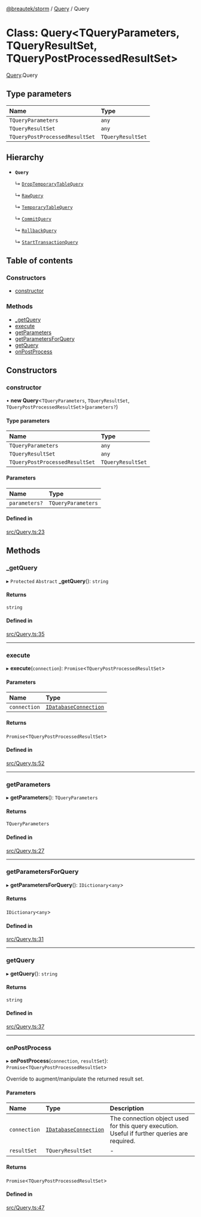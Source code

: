 [@breautek/storm](../README.md) / [Query](../modules/Query.md) / Query

# Class: Query<TQueryParameters, TQueryResultSet, TQueryPostProcessedResultSet\>

[Query](../modules/Query.md).Query

## Type parameters

| Name | Type |
| :------ | :------ |
| `TQueryParameters` | `any` |
| `TQueryResultSet` | `any` |
| `TQueryPostProcessedResultSet` | `TQueryResultSet` |

## Hierarchy

- **`Query`**

  ↳ [`DropTemporaryTableQuery`](DropTemporaryTableQuery.DropTemporaryTableQuery-1.md)

  ↳ [`RawQuery`](RawQuery.RawQuery-1.md)

  ↳ [`TemporaryTableQuery`](TemporaryTableQuery.TemporaryTableQuery-1.md)

  ↳ [`CommitQuery`](private_CommitQuery.CommitQuery.md)

  ↳ [`RollbackQuery`](private_RollbackQuery.RollbackQuery.md)

  ↳ [`StartTransactionQuery`](private_StartTransactionQuery.StartTransactionQuery.md)

## Table of contents

### Constructors

- [constructor](Query.Query-1.md#constructor)

### Methods

- [\_getQuery](Query.Query-1.md#_getquery)
- [execute](Query.Query-1.md#execute)
- [getParameters](Query.Query-1.md#getparameters)
- [getParametersForQuery](Query.Query-1.md#getparametersforquery)
- [getQuery](Query.Query-1.md#getquery)
- [onPostProcess](Query.Query-1.md#onpostprocess)

## Constructors

### constructor

• **new Query**<`TQueryParameters`, `TQueryResultSet`, `TQueryPostProcessedResultSet`\>(`parameters?`)

#### Type parameters

| Name | Type |
| :------ | :------ |
| `TQueryParameters` | `any` |
| `TQueryResultSet` | `any` |
| `TQueryPostProcessedResultSet` | `TQueryResultSet` |

#### Parameters

| Name | Type |
| :------ | :------ |
| `parameters?` | `TQueryParameters` |

#### Defined in

[src/Query.ts:23](https://github.com/breautek/storm/blob/57f151c/src/Query.ts#L23)

## Methods

### \_getQuery

▸ `Protected` `Abstract` **_getQuery**(): `string`

#### Returns

`string`

#### Defined in

[src/Query.ts:35](https://github.com/breautek/storm/blob/57f151c/src/Query.ts#L35)

___

### execute

▸ **execute**(`connection`): `Promise`<`TQueryPostProcessedResultSet`\>

#### Parameters

| Name | Type |
| :------ | :------ |
| `connection` | [`IDatabaseConnection`](../interfaces/IDatabaseConnection.IDatabaseConnection-1.md) |

#### Returns

`Promise`<`TQueryPostProcessedResultSet`\>

#### Defined in

[src/Query.ts:52](https://github.com/breautek/storm/blob/57f151c/src/Query.ts#L52)

___

### getParameters

▸ **getParameters**(): `TQueryParameters`

#### Returns

`TQueryParameters`

#### Defined in

[src/Query.ts:27](https://github.com/breautek/storm/blob/57f151c/src/Query.ts#L27)

___

### getParametersForQuery

▸ **getParametersForQuery**(): `IDictionary`<`any`\>

#### Returns

`IDictionary`<`any`\>

#### Defined in

[src/Query.ts:31](https://github.com/breautek/storm/blob/57f151c/src/Query.ts#L31)

___

### getQuery

▸ **getQuery**(): `string`

#### Returns

`string`

#### Defined in

[src/Query.ts:37](https://github.com/breautek/storm/blob/57f151c/src/Query.ts#L37)

___

### onPostProcess

▸ **onPostProcess**(`connection`, `resultSet`): `Promise`<`TQueryPostProcessedResultSet`\>

Override to augment/manipulate the returned result set.

#### Parameters

| Name | Type | Description |
| :------ | :------ | :------ |
| `connection` | [`IDatabaseConnection`](../interfaces/IDatabaseConnection.IDatabaseConnection-1.md) | The connection object used for this query execution. Useful if further queries are required. |
| `resultSet` | `TQueryResultSet` | - |

#### Returns

`Promise`<`TQueryPostProcessedResultSet`\>

#### Defined in

[src/Query.ts:47](https://github.com/breautek/storm/blob/57f151c/src/Query.ts#L47)
